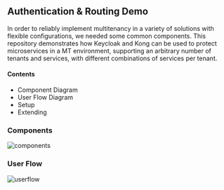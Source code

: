 ## Authentication & Routing Demo

In order to reliably implement multitenancy in a variety of solutions with flexible configurations, we needed some common components. This repository demonstrates how Keycloak and Kong can be used to protect microservices in a MT environment, supporting an arbitrary number of tenants and services, with different combinations of services per tenant.

#### Contents
 - Component Diagram
 - User Flow Diagram
 - Setup
 - Extending

### Components
![components](https://github.com/eHealthAfrica/api-layer-demo/blob/master/docs/component.png)

### User Flow
![userflow](https://github.com/eHealthAfrica/api-layer-demo/blob/master/docs/user-flow.png)

